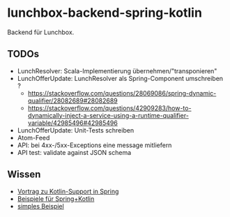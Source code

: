 # lunchbox-backend-spring-kotlin

Backend für Lunchbox.


## TODOs

- LunchResolver: Scala-Implementierung übernehmen/"transponieren"
- LunchOfferUpdate: LunchResolver als Spring-Component umschreiben ?
  - https://stackoverflow.com/questions/28069086/spring-dynamic-qualifier/28082689#28082689
  - https://stackoverflow.com/questions/42909283/how-to-dynamically-inject-a-service-using-a-runtime-qualifier-variable/42985496#42985496
- LunchOfferUpdate: Unit-Tests schreiben
- Atom-Feed
- API: bei 4xx-/5xx-Exceptions eine message mitliefern
- API test: validate against JSON schema



## Wissen

- [Vortrag zu Kotlin-Support in Spring](https://www.infoq.com/presentations/spring-kotlin-boot)
- [Beispiele für Spring+Kotlin](https://github.com/sdeleuze/spring-kotlin-deepdive/tree/step3-coroutine)
- [simples Beispiel](https://github.com/sdeleuze/spring-boot-kotlin-demo)
